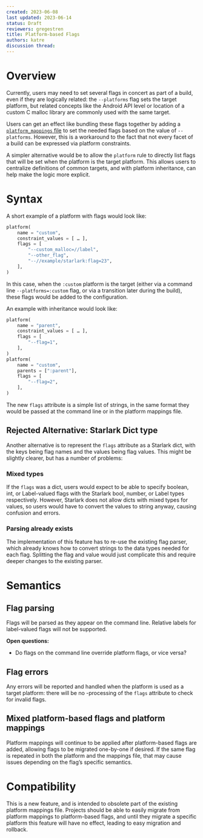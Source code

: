 ```yaml
---
created: 2023-06-08
last updated: 2023-06-14
status: Draft
reviewers: gregestren
title: Platform-based Flags
authors: katre
discussion thread: 
---
```


# Overview

Currently, users may need to set several flags in concert as part of a build,
even if they are logically related: the `--platforms` flag sets the target
platform, but related concepts like the Android API level or location of a
custom C malloc library are commonly used with the same target.

Users can get an effect like bundling these flags together by adding a
[`platform_mappings`
file](https://bazel.build/concepts/platforms#platform-mappings) to set the
needed flags based on the value of `--platforms`. However, this is a workaround
to the fact that not every facet of a build can be expressed via platform
constraints.

A simpler alternative would be to allow the `platform` rule to directly list
flags that will be set when the platform is the target platform. This allows
users to centralize definitions of common targets, and with platform
inheritance, can help make the logic more explicit.

# Syntax

A short example of a platform with flags would look like:

```py
platform(
    name = "custom",
    constraint_values = [ … ],
    flags = [
        "--custom_malloc=//label",
        "--other_flag",
        "--//example/starlark:flag=23",
    ],
)
```

In this case, when the `:custom` platform is the target (either via a command
line `--platforms=:custom` flag, or via a transition later during the build),
these flags would be added to the configuration.

An example with inheritance would look like:

```py
platform(
    name = "parent",
    constraint_values = [ … ],
    flags = [
        "--flag=1",
    ],
)
platform(
    name = "custom",
    parents = [":parent"],
    flags = [
        "--flag=2",
    ],
)
```

The new `flags` attribute is a simple list of strings, in the same format they
would be passed at the command line or in the platform mappings file.

## Rejected Alternative: Starlark Dict type

Another alternative is to represent the `flags` attribute as a Starlark dict,
with the keys being flag names and the values being flag values. This might be
slightly clearer, but has a number of problems:

### Mixed types

If the `flags` was a dict, users would expect to be able to specify boolean,
int, or Label-valued flags with the Starlark bool, number, or Label types
respectively. However, Starlark does not allow dicts with mixed types for
values, so users would have to convert the values to string anyway, causing
confusion and errors.

### Parsing already exists

The implementation of this feature has to re-use the existing flag parser,
which already knows how to convert strings to the data types needed for each
flag. Splitting the flag and value would just complicate this and require
deeper changes to the existing parser.

# Semantics

## Flag parsing

Flags will be parsed as they appear on the command line. Relative labels for
label-valued flags will not be supported.

**Open questions:**

* Do flags on the command line override platform flags, or vice versa?

## Flag errors

Any errors will be reported and handled when the platform is used as a target
platform: there will be no -processing of the `flags` attribute to check for
invalid flags.

## Mixed platform-based flags and platform mappings

Platform mappings will continue to be applied after platform-based flags are
added, allowing flags to be migrated one-by-one if desired. If the same flag is
repeated in both the platform and the mappings file, that may cause issues
depending on the flag’s specific semantics.

# Compatibility

This is a new feature, and is intended to obsolete part of the existing
platform mappings file. Projects should be able to easily migrate from platform
mappings to platform-based flags, and until they migrate a specific platform
this feature will have no effect, leading to easy migration and rollback.

